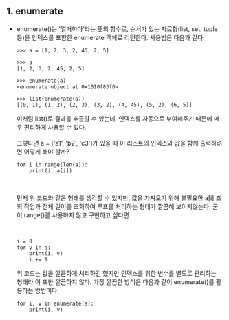 ## 1. enumerate

* enumerate()는 '열거하다'라는 뜻의 함수로, 순서가 있는 자료형(list, set, tuple 등)을 인덱스를 포함한 enumerate 객체로 리턴한다. 사용법은 다음과 같다.

    ```
    >>> a = [1, 2, 3, 2, 45, 2, 5]

    >>> a
    [1, 2, 3, 2, 45, 2, 5]

    >>> enumerate(a)
    <enumerate object at 0x1010f83f0>

    >>> list(enumerate(a))
    [(0, 1), (1, 2), (2, 3), (3, 2), (4, 45), (5, 2), (6, 5)]
    ```


    
    
    이처럼 list()로 결과를 추출할 수 있는데, 인덱스를 자동으로 부여해주기 때문에 매우 편리하게 사용할 수 있다.
    <br/>
    <br/>
    그렇다면 a = ['a1', 'b2', 'c3']가 있을 때 이 리스트의 인덱스와 값을 함께 출력하려면 어떻게 해야 할까?

    

    ```
    for i in range(len(a)):
        print(i, a[i])
    ```
    <br/>

    먼저 위 코드와 같은 형태를 생각할 수 있지만, 값을 가져오기 위해 불필요한 a[i] 조회 작업과 전체 길이를 조회하여 루프를 처리하는 형태가 깔끔해 보이지않는다. 굳이 range()를 사용하지 않고 구현하고 싶다면

    <br/>

    ```
    i = 0
    for v in a:
        print(i, v)
        i += 1
    ```
    위 코드는 값을 깔끔하게 처리하긴 했지만 인덱스를 위한 변수를 별도로 관리하는 형태라 이 또한 깔끔하지 않다. 가장 깔끔한 방식은 다음과 같이 enumerate()를 활용하는 방법이다.
    <br/>

    ```
    for i, v in enumerate(a):
        print(i, v)
    ```